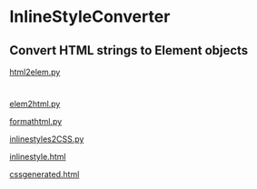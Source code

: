 # InlineStyleConverter

## Convert HTML strings to Element objects

<a href="https://github.com/p--q/InlineStyleConverter/blob/master/InlineStyleConverter/src/html2elem.py">html2elem.py</a>

# 


<a href="https://github.com/p--q/InlineStyleConverter/blob/master/InlineStyleConverter/src/elem2html.py">elem2html.py
</a>

<a href="https://github.com/p--q/InlineStyleConverter/blob/master/InlineStyleConverter/src/formathtml.py">formathtml.py
</a>

<a href="https://github.com/p--q/InlineStyleConverter/blob/master/InlineStyleConverter/src/inlinestyles2CSS.py">inlinestyles2CSS.py
</a>



<a href="https://github.com/p--q/InlineStyleConverter/blob/master/InlineStyleConverter/src/inlinestyle.html">inlinestyle.html
</a>


<a href="https://github.com/p--q/InlineStyleConverter/blob/master/InlineStyleConverter/src/cssgenerated.html">cssgenerated.html
</a>
